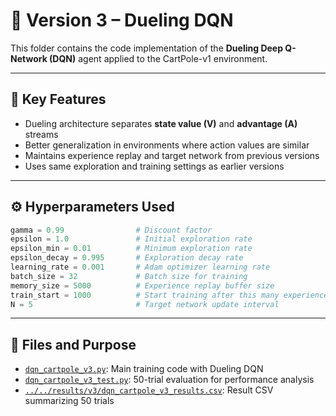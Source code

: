 # 🧠 Version 3 – Dueling DQN

This folder contains the code implementation of the **Dueling Deep Q-Network (DQN)** agent applied to the CartPole-v1 environment.

---

## 📌 Key Features

- Dueling architecture separates **state value (V)** and **advantage (A)** streams
- Better generalization in environments where action values are similar
- Maintains experience replay and target network from previous versions
- Uses same exploration and training settings as earlier versions

---

## ⚙️ Hyperparameters Used
```python
gamma = 0.99                # Discount factor  
epsilon = 1.0               # Initial exploration rate  
epsilon_min = 0.01          # Minimum exploration rate  
epsilon_decay = 0.995       # Exploration decay rate  
learning_rate = 0.001       # Adam optimizer learning rate  
batch_size = 32             # Batch size for training  
memory_size = 5000          # Experience replay buffer size  
train_start = 1000          # Start training after this many experiences  
N = 5                       # Target network update interval  
```

---

## 📁 Files and Purpose

- [`dqn_cartpole_v3.py`](./dqn_cartpole_v3.py): Main training code with Dueling DQN  
- [`dqn_cartpole_v3_test.py`](./dqn_cartpole_v3_test.py): 50-trial evaluation for performance analysis  
- [`../../results/v3/dqn_cartpole_v3_results.csv`](../results/v3/dqn_cartpole_v3_results.csv): Result CSV summarizing 50 trials
